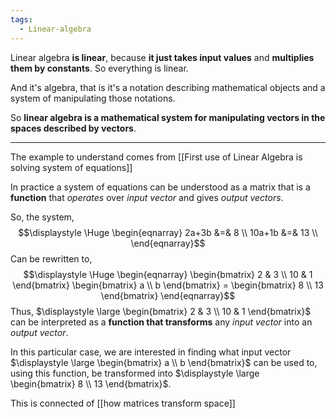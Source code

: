 ```yaml
---
tags:
  - Linear-algebra
---
```

Linear algebra **is linear**, because **it just takes input values** and **multiplies them by constants**. So everything is linear.

And it's algebra, that is it's a notation describing mathematical objects and a system of manipulating those notations.

So **linear algebra is a mathematical system for manipulating vectors in the spaces described by vectors**.

---

The example to understand comes from [[First use of Linear Algebra is solving system of equations]]

In practice a system of equations can be understood as a matrix that is a **function** that *operates* over *input vector* and gives *output vectors*.

So, the system,
$$\displaystyle \Huge \begin{eqnarray} 
2a+3b &=& 8 \\
10a+1b &=& 13 \\
\end{eqnarray}$$
Can be rewritten to,
$$\displaystyle \Huge \begin{eqnarray} 
\begin{bmatrix} 2 & 3 \\ 10 & 1 \end{bmatrix}
\begin{bmatrix} a \\ b \end{bmatrix} = 
\begin{bmatrix} 8 \\ 13 \end{bmatrix}
\end{eqnarray}$$
Thus, $\displaystyle \large \begin{bmatrix} 2 & 3 \\ 10 & 1 \end{bmatrix}$ can be interpreted as a **function that transforms** any *input vector* into an *output vector*. 

In this particular case, we are interested in finding what input vector $\displaystyle \large \begin{bmatrix} a \\ b \end{bmatrix}$ can be used to, using this function, be transformed into $\displaystyle \large \begin{bmatrix} 8 \\ 13 \end{bmatrix}$.

This is connected of [[how matrices transform space]]
